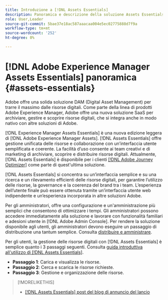 ```yaml
---
title: Introduzione a [!DNL Assets Essentials]
description: Panoramica e descrizione della soluzione Assets Essentials
role: User,Leader
source-git-commit: 5bae37e18ac587aaacaa004e5ec02775888d7f9a
workflow-type: tm+mt
source-wordcount: '252'
ht-degree: 0%

---
```


# [!DNL Adobe Experience Manager Assets Essentials] panoramica {#assets-essentials}

<!-- TBD: Update this banner to remove Beta label. 
![Banner image for beta docs](assets/do-not-localize/banner-image-beta-docs.png)
-->

Adobe offre una solida soluzione DAM (Digital Asset Management) per trarre il massimo dalle risorse digitali. Come parte della linea di prodotti Adobe Experience Manager, Adobe offre una nuova soluzione SaaS per archiviare, gestire e scoprire risorse digitali, che si integra anche in modo nativo con altre soluzioni di Adobe.

[!DNL Experience Manager Assets Essentials] è una nuova edizione leggera di  [!DNL Adobe Experience Manager Assets]. [!DNL Assets Essentials] offre gestione unificata delle risorse e collaborazione con un’interfaccia utente semplificata e coerente. La facilità d’uso consente ai team creativi e di marketing di archiviare, scoprire e distribuire risorse digitali. Attualmente, [!DNL Assets Essentials] è disponibile per i clienti [[!DNL Adobe Journey Optimizer]](https://experienceleague.adobe.com/docs/journey-optimizer/using/ajo-home.html) come parte di quest&#39;ultima soluzione.

[!DNL Assets Essentials] si concentra su un’interfaccia semplice e su una ricerca e un rilevamento efficienti delle risorse digitali, per garantire l’utilizzo delle risorse, la governance e la coerenza del brand tra i team. L’esperienza dell’utente finale può essere ottenuta tramite un’interfaccia utente web indipendente e un’esperienza incorporata in altre soluzioni Adobe.

Per gli amministratori, offre una configurazione e un&#39;amministrazione più semplici che consentono di ottimizzare i tempi. Gli amministratori possono accedere immediatamente alla soluzione e lavorare con funzionalità familiari e adesioni utente in [!DNL Adobe Admin Console]. Per rendere la soluzione disponibile agli utenti, gli amministratori devono eseguire un passaggio di distribuzione una tantum semplice. Consulta [distribuire e amministrare](/help/deploy-administer.md).

Per gli utenti, la gestione delle risorse digitali con [!DNL Assets Essentials] è semplice quanto i 3 passaggi seguenti. Consulta [guida introduttiva all&#39;utilizzo di [!DNL Assets Essentials]](/help/get-started.md).

* **Passaggio 1**: Carica e visualizza le risorse.
* **Passaggio 2**: Cerca e scarica le risorse richieste.
* **Passaggio 3**: Gestione e organizzazione delle risorse.

>[!MORELIKETHIS]
>
>* [[!DNL Assets Essentials] post del blog di annuncio del lancio](https://blog.adobe.com/en/publish/2021/04/27/introducing-adobe-experience-manager-assets-essentials-to-simplify-collaboration-across-teams.html)